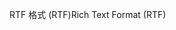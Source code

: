 <span data-ttu-id="14fcd-101">RTF 格式 (RTF)</span><span class="sxs-lookup"><span data-stu-id="14fcd-101">Rich Text Format (RTF)</span></span>